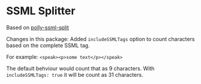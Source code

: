 # SSML Splitter

Based on [polly-ssml-split](https://github.com/oleglegun/polly-ssml-split)

Changes in this package:
Added `includeSSMLTags` option to count characters based on the complete SSML tag.

For example:
`<speak><p>some text</p></speak>`

The default behviour would count that as 9 characters.
With `includeSSMLTags: true` it will be count as 31 characters.
